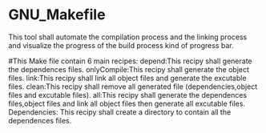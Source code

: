 # GNU_Makefile
This tool shall automate the compilation process and the linking process and visualize the progress of the build process kind of progress bar.

#This Make file contain 6 main recipes:
	depend:This recipy shall generate the dependences files. 
	onlyCompile:This recipy shall generate the object files.
	link:This recipy shall link all object files and generate the excutable files. 
	clean:This recipy shall remove all generated file (dependencies,object files and excutable files). 
	all:This recipy shall generate the dependences files,object files and link all object files then generate all excutable files.  
	Dependencies: This recipy shall create a directory to contain all the dependences files.




